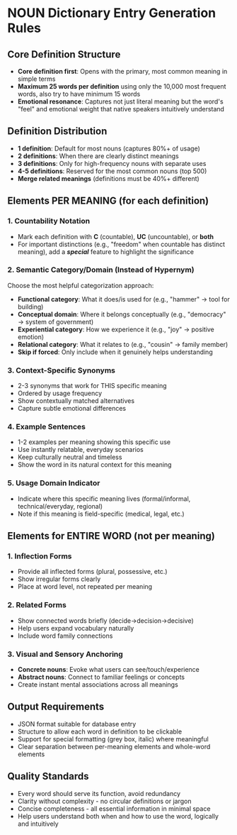 # NOUN Dictionary Entry Generation Rules

## Core Definition Structure
- **Core definition first**: Opens with the primary, most common meaning in simple terms
- **Maximum 25 words per definition** using only the 10,000 most frequent words, also try to have minimum 15 words
- **Emotional resonance**: Captures not just literal meaning but the word's "feel" and emotional weight that native speakers intuitively understand

## Definition Distribution
- **1 definition**: Default for most nouns (captures 80%+ of usage)
- **2 definitions**: When there are clearly distinct meanings
- **3 definitions**: Only for high-frequency nouns with separate uses
- **4-5 definitions**: Reserved for the most common nouns (top 500)
- **Merge related meanings** (definitions must be 40%+ different)

## Elements PER MEANING (for each definition)

### 1. Countability Notation
- Mark each definition with **C** (countable), **UC** (uncountable), or **both**
- For important distinctions (e.g., "freedom" when countable has distinct meaning), add a ***special*** feature to highlight the significance

### 2. Semantic Category/Domain (Instead of Hypernym)
Choose the most helpful categorization approach:
- **Functional category**: What it does/is used for (e.g., "hammer" → tool for building)
- **Conceptual domain**: Where it belongs conceptually (e.g., "democracy" → system of government)
- **Experiential category**: How we experience it (e.g., "joy" → positive emotion)
- **Relational category**: What it relates to (e.g., "cousin" → family member)
- **Skip if forced**: Only include when it genuinely helps understanding

### 3. Context-Specific Synonyms
- 2-3 synonyms that work for THIS specific meaning
- Ordered by usage frequency
- Show contextually matched alternatives
- Capture subtle emotional differences

### 4. Example Sentences
- 1-2 examples per meaning showing this specific use
- Use instantly relatable, everyday scenarios
- Keep culturally neutral and timeless
- Show the word in its natural context for this meaning

### 5. Usage Domain Indicator
- Indicate where this specific meaning lives (formal/informal, technical/everyday, regional)
- Note if this meaning is field-specific (medical, legal, etc.)

## Elements for ENTIRE WORD (not per meaning)

### 1. Inflection Forms
- Provide all inflected forms (plural, possessive, etc.)
- Show irregular forms clearly
- Place at word level, not repeated per meaning

### 2. Related Forms
- Show connected words briefly (decide→decision→decisive)
- Help users expand vocabulary naturally
- Include word family connections

### 3. Visual and Sensory Anchoring
- **Concrete nouns**: Evoke what users can see/touch/experience
- **Abstract nouns**: Connect to familiar feelings or concepts
- Create instant mental associations across all meanings

## Output Requirements
- JSON format suitable for database entry
- Structure to allow each word in definition to be clickable
- Support for special formatting (grey box, italic) where meaningful
- Clear separation between per-meaning elements and whole-word elements

## Quality Standards
- Every word should serve its function, avoid redundancy
- Clarity without complexity - no circular definitions or jargon
- Concise completeness - all essential information in minimal space
- Help users understand both when and how to use the word, logically and intuitively